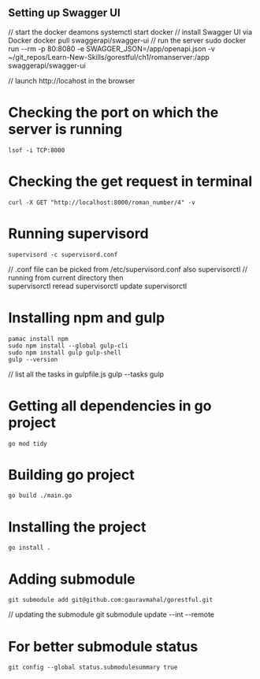 
## Setting up Swagger UI 
// start the docker deamons 
    systemctl start docker
// install Swagger UI via Docker
    docker pull swaggerapi/swagger-ui
// run the server 
    sudo docker run --rm -p 80:8080 -e SWAGGER_JSON=/app/openapi.json -v ~/git_repos/Learn-New-Skills/gorestful/ch1/romanserver:/app swaggerapi/swagger-ui

// launch http://locahost in the browser

# Checking the port on which the server is running 
    lsof -i TCP:8000

# Checking the get request in terminal 
    curl -X GET "http://localhost:8000/roman_number/4" -v

# Running supervisord
    supervisord -c supervisord.conf
// .conf file can be picked from /etc/supervisord.conf also
    supervisorctl 
// running from current directory then    
    supervisorctl reread 
    supervisorctl update
    supervisorctl 

# Installing npm and gulp 
    pamac install npm
    sudo npm install --global gulp-cli
    sudo npm install gulp gulp-shell
    gulp --version
// list all the tasks in gulpfile.js 
    gulp --tasks
    gulp

# Getting all dependencies in go project 
    go mod tidy

# Building go project 
    go build ./main.go

# Installing the project 
    go install .

# Adding submodule 
    git submodule add git@github.com:gauravmahal/gorestful.git
// updating the submodule 
    git submodule update --int --remote

# For better submodule status 
    git config --global status.submodulesummary true
